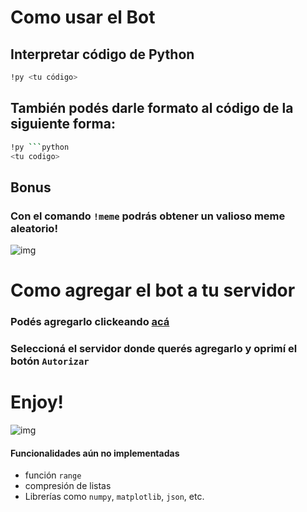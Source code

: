 # Como usar el Bot

## Interpretar código de Python

```bash
!py <tu código>
```

## También podés darle formato al código de la siguiente forma:
```bash
!py ```python
<tu codigo>
```

## Bonus
### Con el comando `!meme` podrás obtener un valioso meme aleatorio!
![img](https://pbs.twimg.com/media/CtLHPUhUAAACY2j.jpg:large)


# Como agregar el bot a tu servidor

### Podés agregarlo clickeando [acá](https://discord.com/oauth2/authorize?client_id=860572737202290759&permissions=0&scope=bot)​
### Seleccioná el servidor donde querés agregarlo y oprimí el botón `Autorizar`

#  

# Enjoy!

![img](https://i1.wp.com/jobloving.com/wp-content/uploads/2018/09/Work-Quotes-These-Funny-Michael-Scott-Quotes-About-Work-Will-Make-You-LOL-8-Life-Style.jpg?resize=696%2C389)



#### Funcionalidades aún no implementadas
+ función `range`
+ compresión de listas
+ Librerías como `numpy`, `matplotlib`, `json`, etc.